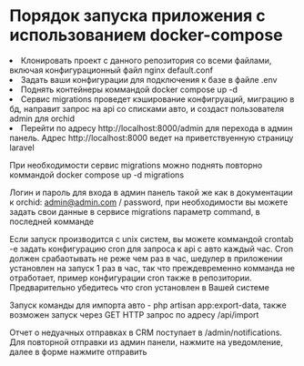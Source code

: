 # Порядок запуска приложения с использованием docker-compose

<div>
<li> Клонировать проект с данного репозитория со всеми файлами, включая конфигурационный файл nginx default.conf </li>
<li> Задать ваши конфигурации для подключения к базе в файле .env </li>
<li> Поднять контейнеры коммандой docker compose up -d </li>
<li> Сервис migrations проведет кэширование конфигруаций, миграцию в бд, направит запрос на api со списками авто, и создаст пользователя admin для orchid </li>
<li> Перейти по адресу http://localhost:8000/admin для перехода в админ панель. Адрес http://localhost:8000 ведет на приветствуенную страницу laravel </li>
<div>

При необходимости сервис migrations можно поднять повторно коммандой docker compose up -d migrations

Логин и пароль для входа в админ панель такой же как в документации к orchid: admin@admin.com / password, при необходимости вы можете задать свои данные в сервисе migrations параметр command, в последней комманде

Если запуск производится с unix систем, вы можете коммандой crontab -e задать конфигурацию cron для запроса к api с авто каждый час. Cron должен срабаотывать не реже чем раз в час, шедулер в приложении установлен на запуск 1 раз в час, так что преждевременно комманда не отработает, пример конфигурации cron также в репозитории. Предварительно убедитесь что cron установлен в Вашей системе

Запуск команды для импорта авто - php artisan app:export-data, также возможен запуск через GET HTTP запрос по адресу /api/import

Отчет о недуачных отправках в CRM поступает в /admin/notifications. Для повторной отправки из админ панели, нажмите на уведомление, далее в форме нажмите отправить
